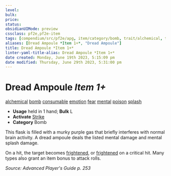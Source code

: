 ```yaml
---
level:
bulk:
price:
status:
obsidianUIMode: preview
cssclass: pf2e,pf2e-item
tags: [compendium/src/pf2e/apg, item/category/bomb, trait/alchemical, trait/bomb, trait/consumable, trait/emotion, trait/fear, trait/mental, trait/poison, trait/splash]
aliases: [Dread Ampoule *Item 1+*, "Dread Ampoule"]
title: Dread Ampoule *Item 1+*
linter-yaml-title-alias: Dread Ampoule *Item 1+*
date created: Monday, June 19th 2023, 5:15:09 pm
date modified: Thursday, June 29th 2023, 5:31:00 pm
---
```


# Dread Ampoule *Item 1+*

[alchemical](rules/traits/alchemical.md) [bomb](rules/traits/bomb.md) [consumable](rules/traits/consumable.md) [emotion](rules/traits/emotion.md) [fear](rules/traits/fear.md) [mental](rules/traits/mental.md) [poison](rules/traits/poison.md) [splash](rules/traits/splash.md)  

- **Usage** held in 1 hand; **Bulk** L
- **Activate** [Strike](rules/actions/strike.md)
- **Category** Bomb

This flask is filled with a murky purple gas that briefly interferes with normal brain activity. A dread ampoule deals the listed mental damage and mental splash damage.

On a hit, the target becomes [frightened](rules/conditions.md#Frightened), or [frightened](rules/conditions.md#Frightened) on a critical hit. Many types also grant an item bonus to attack rolls.

*Source: Advanced Player's Guide p. 253*
